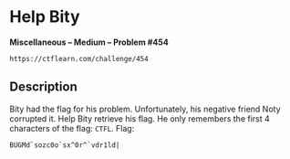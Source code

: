 # Help Bity

**Miscellaneous – Medium – Problem #454**

`https://ctflearn.com/challenge/454`


## Description

Bity had the flag for his problem. Unfortunately, his negative friend Noty
corrupted it. Help Bity retrieve his flag. He only remembers the first 4
characters of the flag: `CTFL`. Flag:

```text
BUGMd`sozc0o`sx^0r^`vdr1ld|
```
